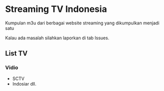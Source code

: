 # Streaming TV Indonesia
Kumpulan m3u dari berbagai website streaming yang dikumpulkan menjadi satu

Kalau ada masalah silahkan laporkan di tab Issues.

## List TV
### Vidio
- SCTV
- Indosiar dll.
